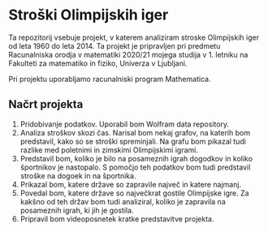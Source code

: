 # Stroški Olimpijskih iger
Ta repozitorij vsebuje projekt, v katerem analiziram stroske Olimpijskih iger od leta 1960 do leta 2014. Ta projekt je pripravljen pri predmetu Racunalniska orodja v matematiki 2020/21 mojega studija v 1. letniku na Fakulteti za matematiko in fiziko, Univerza v Ljubljani.

Pri projektu uporabljamo racunalniski program Mathematica.

## Načrt projekta
1. Pridobivanje podatkov. Uporabil bom Wolfram data repository.
2. Analiza stroškov skozi čas. Narisal bom nekaj grafov, na katerih bom predstavil, kako so se stroški spreminjali. Na grafu bom pikazal tudi razlike med poletnimi in zimskimi Olimpijskimi igrami.
3. Predstavil bom, koliko je bilo na posameznih igrah dogodkov in koliko športnikov je nastopalo. S pomočjo teh podatkov bom tudi predstavil stroške na dogoek in na športnika.
4. Prikazal bom, katere države so zapravile največ in katere najmanj.
5. Povedal bom, katere države so največkrat gostile Olimpijske igre. Za kakšno od teh držav bom tudi analiziral, koliko je zapravila na posameznih igrah, ki jih je gostila.
6. Pripravil bom videoposnetek kratke predstavitve projekta.
